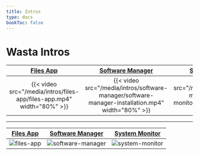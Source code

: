 ```yaml
---
title: Intros
type: docs
bookToc: false
---
```


# Wasta Intros

[Files App](/intros/files-app) | [Software Manager](/intros/software-manager) | [System Monitor](/intros/system-monitor)
:---: | :---: | :---:
{{< video src="/media/intros/files-app/files-app.mp4" width="80%" >}} | {{< video src="/media/intros/software-manager/software-manager-installation.mp4" width="80%" >}} | {{< video src="/media/intros/system-monitor/system-monitor.mp4" width="80%" >}}

---

[Files App](/intros/files-app) | [Software Manager](/intros/software-manager) | [System Monitor](/intros/system-monitor)
--- | --- | ---
![files-app](/media/intros/files-app/files-app.svg) | ![software-manager](/media/intros/software-manager/software-manager.svg) | ![system-monitor](/media/intros/system-monitor/system-monitor.svg)
